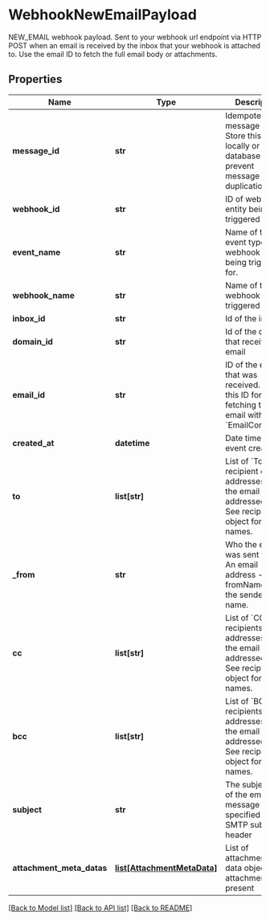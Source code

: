 # WebhookNewEmailPayload

NEW_EMAIL webhook payload. Sent to your webhook url endpoint via HTTP POST when an email is received by the inbox that your webhook is attached to. Use the email ID to fetch the full email body or attachments.
## Properties
Name | Type | Description | Notes
------------ | ------------- | ------------- | -------------
**message_id** | **str** | Idempotent message ID. Store this ID locally or in a database to prevent message duplication. | 
**webhook_id** | **str** | ID of webhook entity being triggered | 
**event_name** | **str** | Name of the event type webhook is being triggered for. | 
**webhook_name** | **str** | Name of the webhook being triggered | [optional] 
**inbox_id** | **str** | Id of the inbox | 
**domain_id** | **str** | Id of the domain that received an email | [optional] 
**email_id** | **str** | ID of the email that was received. Use this ID for fetching the email with the &#x60;EmailController&#x60;. | 
**created_at** | **datetime** | Date time of event creation | 
**to** | **list[str]** | List of &#x60;To&#x60; recipient email addresses that the email was addressed to. See recipients object for names. | 
**_from** | **str** | Who the email was sent from. An email address - see fromName for the sender name. | 
**cc** | **list[str]** | List of &#x60;CC&#x60; recipients email addresses that the email was addressed to. See recipients object for names. | 
**bcc** | **list[str]** | List of &#x60;BCC&#x60; recipients email addresses that the email was addressed to. See recipients object for names. | 
**subject** | **str** | The subject line of the email message as specified by SMTP subject header | [optional] 
**attachment_meta_datas** | [**list[AttachmentMetaData]**](AttachmentMetaData) | List of attachment meta data objects if attachments present | 

[[Back to Model list]](../README#documentation-for-models) [[Back to API list]](../README#documentation-for-api-endpoints) [[Back to README]](../README)


